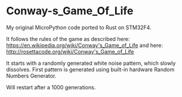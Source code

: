 # Conway-s_Game_Of_Life

My original MicroPython code ported to Rust on STM32F4.

It follows the rules of the game as described here: https://en.wikipedia.org/wiki/Conway's_Game_of_Life
and here: http://rosettacode.org/wiki/Conway's_Game_of_Life

It starts with a randomly generated white noise pattern, which slowly dissolves. 
First pattern is generated using built-in hardware Random Numbers Generator.

Will restart after a 1000 generations.